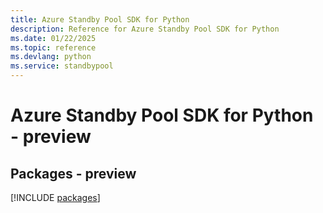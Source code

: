 ```yaml
---
title: Azure Standby Pool SDK for Python
description: Reference for Azure Standby Pool SDK for Python
ms.date: 01/22/2025
ms.topic: reference
ms.devlang: python
ms.service: standbypool
---
```

# Azure Standby Pool SDK for Python - preview
## Packages - preview
[!INCLUDE [packages](standby-pool-index.md)]